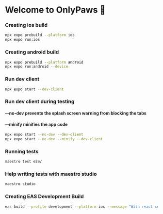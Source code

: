 # Welcome to OnlyPaws 👋

### Creating ios build
```bash
npx expo prebuild --platform ios
npx expo run:ios
```

### Creating android build
```bash
npx expo prebuild --platform android
npx expo run:android --device
```

### Run dev client
```bash
npx expo start --dev-client  
```

### Run dev client during testing
#### --no-dev prevents the splash screen warning from blocking the tabs
#### --minify minifies the app code
```bash
npx expo start --no-dev --dev-client
npx expo start --no-dev --minify --dev-client 
```

### Running tests
```bash
maestro test e2e/
```

### Help writing tests with maestro studio
```bash
maestro studio 
```

### Creating EAS Development Build
```bash
eas build --profile development --platform ios --message "With react content loader."
```
